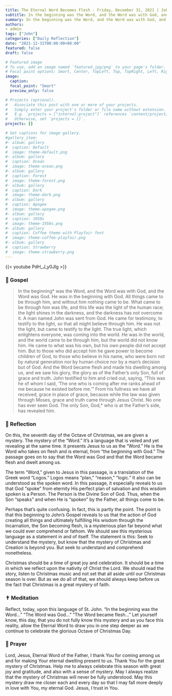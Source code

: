 ```yaml
---
title: The Eternal Word Becomes Flesh - Friday, December 31, 2021 | John 1:1-18
subtitle: In the beginning was the Word, and the Word was with God, and the Word was God.  He was in the beginning with God.  All things came to be through him, and without him nothing came to be.  What came to be through him was life, and this life was the light of the human race; the light shines in the darkness, and the darkness has not overcome it.
summary: In the beginning was the Word, and the Word was with God, and the Word was God.  He was in the beginning with God.  All things came to be through him, and without him nothing came to be.  What came to be through him was life, and this life was the light of the human race; the light shines in the darkness, and the darkness has not overcome it.
authors:
- admin
tags: ["John"]
categories: ["Daily Reflection"]
date: "2021-12-31T00:00:00+08:00"
featured: false
draft: false

# Featured image
# To use, add an image named `featured.jpg/png` to your page's folder.
# Focal point options: Smart, Center, TopLeft, Top, TopRight, Left, Right, BottomLeft, Bottom, BottomRight
image:
  caption:
  focal_point: "Smart"
  preview_only: false

# Projects (optional).
#   Associate this post with one or more of your projects.
#   Simply enter your project's folder or file name without extension.
#   E.g. `projects = ["internal-project"]` references `content/project/deep-learning/index.md`.
#   Otherwise, set `projects = []`.
projects: []

# Set captions for image gallery.
#gallery_item:
#- album: gallery
#  caption: Default
#  image: theme-default.png
#- album: gallery
#  caption: Ocean
#  image: theme-ocean.png
#- album: gallery
#  caption: Forest
#  image: theme-forest.png
#- album: gallery
#  caption: Dark
#  image: theme-dark.png
#- album: gallery
#  caption: Apogee
#  image: theme-apogee.png
#- album: gallery
#  caption: 1950s
#  image: theme-1950s.png
#- album: gallery
#  caption: Coffee theme with Playfair font
#  image: theme-coffee-playfair.png
#- album: gallery
#  caption: Strawberry
#  image: theme-strawberry.png
---
```


{{< youtube PdH_J_y0Jlg >}}

### :love_letter: Gospel
> In the beginning* was the Word, and the Word was with God, and the Word was God. He was in the beginning with God. All things came to be through him, and without him nothing came to be. What came to be through him was life, and this life was the light of the human race; the light shines in the darkness, and the darkness has not overcome it. A man named John was sent from God. He came for testimony, to testify to the light, so that all might believe through him. He was not the light, but came to testify to the light. The true light, which enlightens everyone, was coming into the world. He was in the world, and the world came to be through him, but the world did not know him. He came to what was his own, but his own people did not accept him. But to those who did accept him he gave power to become children of God, to those who believe in his name, who were born not by natural generation nor by human choice nor by a man’s decision but of God. And the Word became flesh and made his dwelling among us, and we saw his glory, the glory as of the Father’s only Son, full of grace and truth. John testified to him and cried out, saying, “This was he of whom I said, ‘The one who is coming after me ranks ahead of me because he existed before me.’” From his fullness we have all received, grace in place of grace, because while the law was given through Moses, grace and truth came through Jesus Christ. No one has ever seen God. The only Son, God,* who is at the Father’s side, has revealed him.

### :speech_balloon: Reflection
On this, the seventh day of the Octave of Christmas, we are given a mystery.  The mystery of the “Word.”  It’s a language that is veiled and yet revealing at the same time.  It presents Jesus to us as the “Word.”  He is the Word who takes on flesh and is eternal, from “the beginning with God.”  The passage goes on to say that the Word was God and that the Word became flesh and dwelt among us.

The term “Word,” given to Jesus in this passage, is a translation of the Greek word “Logos.”  Logos means “plan,” “reason,” “logic.”  It also can be understood as the spoken word.  In this passage, it especially reveals to us that God “spoke” from eternity His perfect plan of salvation and this wisdom spoken is a Person.  The Person is the Divine Son of God.  Thus, when the Son “speaks” and when He is “spoken” by the Father, all things come to be.

Perhaps that’s quite confusing.  In fact, this is partly the point.  The point is that this beginning to John’s Gospel reveals to us that the action of God creating all things and ultimately fulfilling His wisdom through the Incarnation, the Son becoming flesh, is a mysterious plan far beyond what we could ever comprehend or fathom.  We should see this mysterious language as a statement in and of itself.  The statement is this:  Seek to understand the mystery, but know that the mystery of Christmas and Creation is beyond you.  But seek to understand and comprehend nonetheless.

Christmas should be a time of great joy and celebration.  It should be a time in which we reflect upon the nativity of Christ the Lord.  We should read the story, listen to Christmas music and not set that all aside until our Christmas season is over.  But as we do all of that, we should always keep before us the fact that Christmas is a great mystery of faith.

### :latin_cross: Meditation
Reflect, today, upon this language of St. John.  “In the beginning was the Word…” “The Word was God…”  “The Word became flesh…”  Let yourself know, this day, that you do not fully know this mystery and as you face this reality, allow the Eternal Word to draw you in one step deeper as we continue to celebrate the glorious Octave of Christmas Day.

### :pray: Prayer
Lord, Jesus, Eternal Word of the Father, I thank You for coming among us and for making Your eternal dwelling present to us.  Thank You for the great mystery of Christmas.  Help me to always celebrate this season with great joy and gratitude, and also with a sense of mystery.  May I always realize that the mystery of Christmas will never be fully understood.  May this mystery draw me closer each and every day so that I may fall more deeply in love with You, my eternal God.  Jesus, I trust in You.
